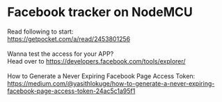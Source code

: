 # Facebook tracker on NodeMCU
Read following to start:
<br>
https://getpocket.com/a/read/2453801256<br>
<br>
Wanna test the access for your APP?<br>
Head over to https://developers.facebook.com/tools/explorer/<br>
<br>
How to Generate a Never Expiring Facebook Page Access Token:<br>
https://medium.com/@yasithlokuge/how-to-generate-a-never-expiring-facebook-page-access-token-24ac5c1a95f1
